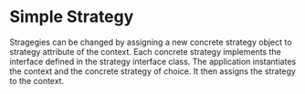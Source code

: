 Simple Strategy
===============

Stragegies can be changed by assigning a new concrete strategy object
to strategy attribute of the context.  Each concrete strategy
implements the interface defined in the strategy interface class.
The application instantiates the context and the concrete strategy of
choice.  It then assigns the strategy to the context.
